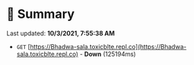 # 📖 Summary
Last updated: **10/3/2021, 7:55:38 AM**

- `GET` [https://Bhadwa-sala.toxicblte.repl.co](https://Bhadwa-sala.toxicblte.repl.co) - **Down** (125194ms)
